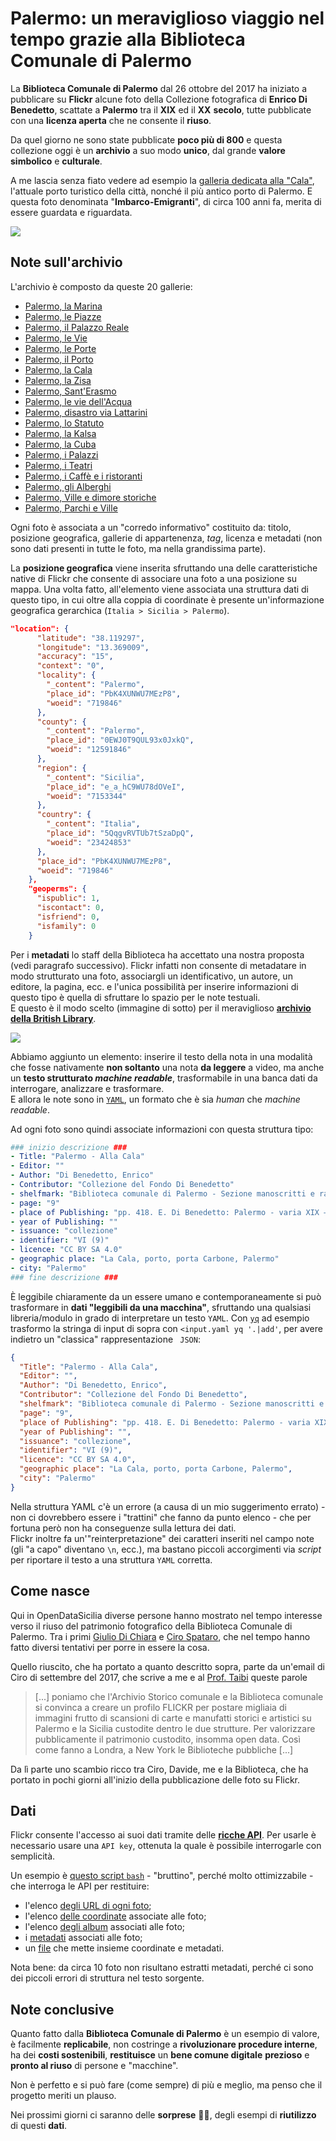 # Palermo: un meraviglioso viaggio nel tempo grazie alla Biblioteca Comunale di Palermo

La **Biblioteca Comunale di Palermo** dal 26 ottobre del 2017 ha iniziato a pubblicare su **Flickr** alcune foto della Collezione fotografica di **Enrico Di Benedetto**, scattate a **Palermo** tra il **XIX** ed il **XX** **secolo**, tutte pubblicate con una **licenza aperta** che ne consente il **riuso**.

Da quel giorno ne sono state pubblicate **poco più di 800** e questa collezione oggi è un **archivio** a suo modo **unico**, dal grande **valore** **simbolico** e **culturale**.

A me lascia senza fiato vedere ad esempio la [galleria dedicata alla "Cala"](https://www.flickr.com/photos/biblioteca-comunale-palermo/albums/72157688389942214), l'attuale porto turistico della città, nonché il più antico porto di Palermo. E questa foto denominata "**Imbarco-Emigranti**", di circa 100 anni fa, merita di essere guardata e riguardata.

![](https://farm5.staticflickr.com/4468/26260490989_dc9bf10f49_h.jpg)

## Note sull'archivio

L'archivio è composto da queste 20 gallerie:

- [Palermo, la Marina](https://www.flickr.com/photos/biblioteca-comunale-palermo/sets/72157663333525298)
- [Palermo, le Piazze](https://www.flickr.com/photos/biblioteca-comunale-palermo/sets/72157666391675469)
- [Palermo, il Palazzo Reale](https://www.flickr.com/photos/biblioteca-comunale-palermo/sets/72157668271638498)
- [Palermo, le Vie](https://www.flickr.com/photos/biblioteca-comunale-palermo/sets/72157687154069622)
- [Palermo, le Porte](https://www.flickr.com/photos/biblioteca-comunale-palermo/sets/72157687308321742)
- [Palermo, il Porto](https://www.flickr.com/photos/biblioteca-comunale-palermo/sets/72157687801943471)
- [Palermo, la Cala](https://www.flickr.com/photos/biblioteca-comunale-palermo/sets/72157688389942214)
- [Palermo, la Zisa](https://www.flickr.com/photos/biblioteca-comunale-palermo/sets/72157689677139110)
- [Palermo, Sant'Erasmo](https://www.flickr.com/photos/biblioteca-comunale-palermo/sets/72157690260513735)
- [Palermo, le vie dell'Acqua](https://www.flickr.com/photos/biblioteca-comunale-palermo/sets/72157691908983201)
- [Palermo, disastro via Lattarini](https://www.flickr.com/photos/biblioteca-comunale-palermo/sets/72157691909423261)
- [Palermo, lo Statuto](https://www.flickr.com/photos/biblioteca-comunale-palermo/sets/72157691910775161)
- [Palermo, la Kalsa](https://www.flickr.com/photos/biblioteca-comunale-palermo/sets/72157692911450514)
- [Palermo, la Cuba](https://www.flickr.com/photos/biblioteca-comunale-palermo/sets/72157695748130741)
- [Palermo, i Palazzi](https://www.flickr.com/photos/biblioteca-comunale-palermo/sets/72157696025498881)
- [Palermo, i Teatri](https://www.flickr.com/photos/biblioteca-comunale-palermo/sets/72157696738809002)
- [Palermo, i Caffè e i ristoranti](https://www.flickr.com/photos/biblioteca-comunale-palermo/sets/72157696870242730)
- [Palermo, gli Alberghi](https://www.flickr.com/photos/biblioteca-comunale-palermo/sets/72157697070534502)
- [Palermo, Ville e dimore storiche](https://www.flickr.com/photos/biblioteca-comunale-palermo/sets/72157698240123224)
- [Palermo, Parchi e Ville](https://www.flickr.com/photos/biblioteca-comunale-palermo/sets/72157704964923074)

Ogni foto è associata a un "corredo informativo" costituito da: titolo, posizione geografica, gallerie di appartenenza, _tag_, licenza e metadati (non sono dati presenti in tutte le foto, ma nella grandissima parte).

La **posizione geografica** viene inserita sfruttando una delle caratteristiche native di Flickr che consente di associare una foto a una posizione su mappa. Una volta fatto, all'elemento viene associata una struttura dati di questo tipo, in cui oltre alla coppia di coordinate è presente un'informazione geografica gerarchica (`Italia > Sicilia > Palermo`).

```json
"location": {
      "latitude": "38.119297",
      "longitude": "13.369009",
      "accuracy": "15",
      "context": "0",
      "locality": {
        "_content": "Palermo",
        "place_id": "PbK4XUNWU7MEzP8",
        "woeid": "719846"
      },
      "county": {
        "_content": "Palermo",
        "place_id": "0EWJ0T9QUL93x0JxkQ",
        "woeid": "12591846"
      },
      "region": {
        "_content": "Sicilia",
        "place_id": "e_a_hC9WU78dOVeI",
        "woeid": "7153344"
      },
      "country": {
        "_content": "Italia",
        "place_id": "5QqgvRVTUb7tSzaDpQ",
        "woeid": "23424853"
      },
      "place_id": "PbK4XUNWU7MEzP8",
      "woeid": "719846"
    },
    "geoperms": {
      "ispublic": 1,
      "iscontact": 0,
      "isfriend": 0,
      "isfamily": 0
    }
```

Per i **metadati** lo staff della Biblioteca ha accettato una nostra proposta (vedi paragrafo successivo). Flickr infatti non consente di metadatare in modo strutturato una foto, associargli un identificativo, un autore, un editore, la pagina, ecc. e l'unica possibilità per inserire informazioni di questo tipo è quella di sfruttare lo spazio per le note testuali. <br>
E questo è il modo scelto (immagine di sotto) per il meraviglioso [**archivio della British Library**](https://www.flickr.com/photos/britishlibrary/).

![](https://i.imgur.com/IRuGPQ3.png)

Abbiamo aggiunto un elemento: inserire il testo della nota in una modalità che fosse nativamente **non soltanto** una nota **da leggere** a video, ma anche un **testo strutturato _machine readable_**, trasformabile in una banca dati da interrogare, analizzare e trasformare.<br>
E allora le note sono in [`YAML`](https://yaml.org/), un formato che è sia _human_ che _machine readable_.

Ad ogni foto sono quindi associate informazioni con questa struttura tipo:

```yaml
### inizio descrizione ###
- Title: "Palermo - Alla Cala"
- Editor: ""
- Author: "Di Benedetto, Enrico"
- Contributor: "Collezione del Fondo Di Benedetto"
- shelfmark: "Biblioteca comunale di Palermo - Sezione manoscritti e rari"
- page: "9"
- place of Publishing: "pp. 418. E. Di Benedetto: Palermo - varia XIX – XX secolo"
- year of Publishing: ""
- issuance: "collezione"
- identifier: "VI (9)"
- licence: "CC BY SA 4.0"
- geographic place: "La Cala, porto, porta Carbone, Palermo"
- city: "Palermo"
### fine descrizione ###
```

È leggibile chiaramente da un essere umano e contemporaneamente si può trasformare in **dati "leggibili da una macchina"**, sfruttando una qualsiasi libreria/modulo in grado di interpretare un testo `YAML`. Con [`yq`](https://yq.readthedocs.io) ad esempio trasformo la stringa di input di sopra con `<input.yaml yq '.|add'`, per avere indietro un "classica" rappresentazione ` JSON`:

```json
{
  "Title": "Palermo - Alla Cala",
  "Editor": "",
  "Author": "Di Benedetto, Enrico",
  "Contributor": "Collezione del Fondo Di Benedetto",
  "shelfmark": "Biblioteca comunale di Palermo - Sezione manoscritti e rari",
  "page": "9",
  "place of Publishing": "pp. 418. E. Di Benedetto: Palermo - varia XIX – XX secolo",
  "year of Publishing": "",
  "issuance": "collezione",
  "identifier": "VI (9)",
  "licence": "CC BY SA 4.0",
  "geographic place": "La Cala, porto, porta Carbone, Palermo",
  "city": "Palermo"
}
```

Nella struttura YAML c'è un errore (a causa di un mio suggerimento errato) - non ci dovrebbero essere i "trattini" che fanno da punto elenco - che per fortuna però non ha conseguenze sulla lettura dei dati.<br>
Flickr inoltre fa un'"reinterpretazione" dei caratteri inseriti nel campo note (gli "a capo" diventano `\n`, ecc.), ma bastano piccoli accorgimenti via _script_ per riportare il testo a una struttura `YAML` corretta.

## Come nasce

Qui in OpenDataSicilia diverse persone hanno mostrato nel tempo interesse verso il riuso del patrimonio fotografico della Biblioteca Comunale di Palermo. Tra i primi [Giulio Di Chiara](https://twitter.com/giuliodichiara) e [Ciro Spataro](https://twitter.com/cirospat), che nel tempo hanno fatto diversi tentativi per porre in essere la cosa.

Quello riuscito, che ha portato a quanto descritto sopra, parte da un'email di Ciro di settembre del 2017, che scrive a me e al [Prof. Taibi](https://twitter.com/dataibi) queste parole

> [...] poniamo che l'Archivio Storico comunale e la Biblioteca comunale si convinca a creare un profilo FLICKR per postare migliaia di immagini frutto di scansioni di carte e manufatti storici e artistici su Palermo e la Sicilia custodite dentro le due strutture. Per valorizzare pubblicamente il patrimonio custodito, insomma open data. Così come fanno a Londra, a New York le Biblioteche pubbliche [...]

Da lì parte uno scambio ricco tra Ciro, Davide, me e la Biblioteca, che ha portato in pochi giorni all'inizio della pubblicazione delle foto su Flickr.

## Dati

Flickr consente l'accesso ai suoi dati tramite delle [**ricche API**](https://www.flickr.com/services/api/). Per usarle è necessario usare una `API key`, ottenuta la quale è possibile interrogarle con semplicità.

Un esempio è [questo script `bash`](./fotoComunePalermo.sh) - "bruttino", perché molto ottimizzabile - che interroga le API per restituire:

- l'elenco [degli URL di ogni foto](./report/download.csv);
- l'elenco [delle coordinate](./report/coordinate.csv) associate alle foto;
- l'elenco [degli album](./report/album.csv) associati alle foto;
- i [metadati](./report/lista.csv) associati alle foto;
- un [file](./report/output.csv) che mette insieme coordinate e metadati.

Nota bene: da circa 10 foto non risultano estratti metadati, perché ci sono dei piccoli errori di struttura nel testo sorgente.

## Note conclusive

Quanto fatto dalla **Biblioteca Comunale di Palermo** è un esempio di valore, è facilmente **replicabile**, non costringe a **rivoluzionare procedure interne**, ha dei **costi sostenibili**, **restituisce** un **bene comune digitale** **prezioso** e **pronto al riuso** di persone e "macchine".

Non è perfetto e si può fare (come sempre) di più e meglio, ma penso che il progetto meriti un plauso.

Nei prossimi giorni ci saranno delle **sorprese** 🎉🎉, degli esempi di **riutilizzo** di questi **dati**.